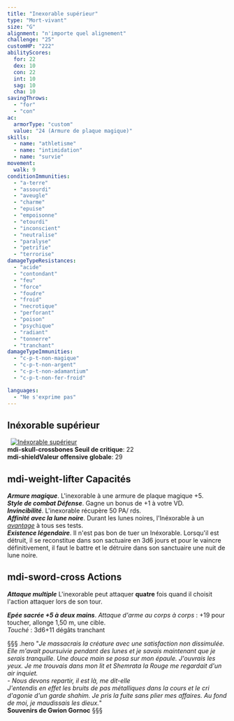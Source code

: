 ```yaml
---
title: "Inexorable supérieur"
type: "Mort-vivant"
size: "G"
alignment: "n'importe quel alignement"
challenge: "25"
customHP: "222"
abilityScores:
  for: 22
  dex: 10
  con: 22
  int: 10
  sag: 10
  cha: 10
savingThrows:
  - "for"
  - "con"
ac:
  armorType: "custom"
  value: "24 (Armure de plaque magique)"
skills:
  - name: "athletisme"
  - name: "intimidation"
  - name: "survie"
movement:
  walk: 9
conditionImmunities:
  - "a-terre"
  - "assourdi"
  - "aveugle"
  - "charme"
  - "epuise"
  - "empoisonne"
  - "etourdi"
  - "inconscient"
  - "neutralise"
  - "paralyse"
  - "petrifie"
  - "terrorise"
damageTypeResistances:
  - "acide"
  - "contondant"
  - "feu"
  - "force"
  - "foudre"
  - "froid"
  - "necrotique"
  - "perforant"
  - "poison"
  - "psychique"
  - "radiant"
  - "tonnerre"
  - "tranchant"
damageTypeImmunities:
  - "c-p-t-non-magique"
  - "c-p-t-non-argent"
  - "c-p-t-non-adamantium"
  - "c-p-t-non-fer-froid"

languages:
  - "Ne s'exprime pas"
---
```

## Inéxorable supérieur
&nbsp;
[![Inéxorable supérieur](https://www.douaratil.fr/illustrations/mort-vivant/inexorablem.png)](https://www.douaratil.fr/illustrations/mort-vivant/inexorable.jpg)  
**<v-icon>mdi-skull-crossbones</v-icon> Seuil de critique**: 22      
**<v-icon>mdi-shield</v-icon>Valeur offensive globale**: 29   
## <v-icon>mdi-weight-lifter</v-icon> Capacités
_**Armure magique**_. L'inexorable à une armure de plaque magique +5.  
_**Style de combat Défense**_. Gagne un bonus de +1 à votre VD.  
_**Invincibilité**_. L'inexorable récupère 50 PA/ rds.   
_**Affinité avec la lune noire**_. Durant les lunes noires, l'Inéxorable à un [_avantage_](/utiliser-les-caracteristiques/#avantage-et-desavantage) à tous ses tests.  
_**Existence légendaire**_. Il n'est pas bon de tuer un Inéxorable. Lorsqu'il est détruit, il se reconstitue dans son sactuaire en 3d6 jours et pour le vaincre définitivement, il faut le battre et le détruire dans son sanctuaire une nuit de lune noire.   


## <v-icon>mdi-sword-cross</v-icon> Actions
_**Attaque multiple**_ L'inexorable peut attaquer **quatre** fois quand il choisit l'action attaquer lors de son tour.  

_**Epée sacrée +5 à deux mains**_. _Attaque d'arme au corps à corps_ : +19 pour toucher, allonge 1,50 m, une cible.  
_Touché_ : 3d6+11 dégâts tranchant  

§§§ .hero
"*Je massacrais la créature avec une satisfaction non dissimulée. Elle m'avait poursuivie pendant des lunes et je savais maintenant que je serais tranquille. Une douce main se posa sur mon épaule. J'ouvrais les yeux. Je me trouvais dans mon lit et Shemrata la Rouge me regardait d'un air inquiet.*   
*- Nous devons repartir, il est là, me dit-elle*  
*J'entendis en effet les bruits de pas métalliques dans la cours et le cri d'agonie d'un garde shahim. Je pris la fuite sans plier mes affaires. Au fond de moi, je maudissais les dieux.*"        
**Souvenirs de Gwion Gornoc**
§§§

